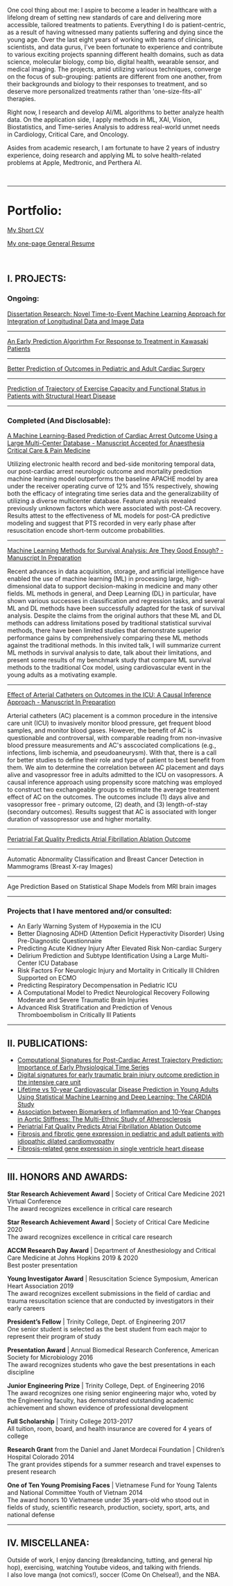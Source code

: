 One cool thing about me: I aspire to become a leader in healthcare with a lifelong dream of setting new standards of care and delivering more accessible, tailored treatments to patients. Everything I do is patient-centric, as a result of having witnessed many patients suffering and dying since the young age. Over the last eight years of working with teams of clinicians, scientists, and data gurus, I've been fortunate to experience and contribute to various exciting projects spanning different health domains, such as data science, molecular biology, comp bio, digital health, wearable sensor, and medical imaging. The projects, amid utilizing various techniques, converge on the focus of sub-grouping: patients are different from one another, from their backgrounds and biology to their responses to treatment, and so deserve more personalized treatments rather than 'one-size-fits-all' therapies.  

Right now, I research and develop AI/ML algorithms to better analyze health data. On the application side, I apply methods in ML, XAI, Vision, Biostatistics, and Time-series Analysis to address real-world unmet needs in Cardiology, Critical Care, and Oncology. 

Asides from academic research, I am fortunate to have 2 years of industry experience, doing research and applying ML to solve health-related problems at Apple, Medtronic, and Perthera AI.

<br/>

---

# Portfolio:

[My Short CV](/pdf/HughNguyen_CV_Data_ML_Apple.pdf)

[My one-page General Resume](/pdf/HughNguyen_One-Page_General_Resume_Sep_22.pdf)

<br/>

## I. PROJECTS:
### Ongoing:
[Dissertation Research: Novel Time-to-Event Machine Learning Approach for Integration of Longitudinal Data and Image Data](/projects/thesis.md)

---

[An Early Prediction Algorirthm For Response to Treatment in Kawasaki Patients](/projects/kawasaki.md)

---
[Better Prediction of Outcomes in Pediatric and Adult Cardiac Surgery](/projects/cardiac_surgery.md)

---
[Prediction of Trajectory of Exercise Capacity and Functional Status in Patients with Structural Heart Disease](/projects/cardiac_exercise.md)

---



### Completed (And Disclosable):
[A Machine Learning-Based Prediction of Cardiac Arrest Outcome Using a Large Multi-Center Database - Manuscript Accepted for Anaesthesia Critical Care & Pain Medicine](/pdf/TeamBlue_5minPresentation.pdf)

Utilizing electronic health record and bed-side monitoring temporal data, our post-cardiac arrest neurologic outcome and mortality prediction machine learning model outperforms the baseline APACHE model by area under the receiver operating curve of 12% and 15% respectively, showing both the efficacy of integrating time series data and the generalizability of utilizing a diverse multicenter database. Feature analysis revealed previously unknown factors which were associated with post-CA recovery. Results attest to the effectiveness of ML models for post-CA predictive modeling and suggest that PTS recorded in very early phase after resuscitation encode short-term outcome probabilities.

---
[Machine Learning Methods for Survival Analysis: Are They Good Enough? - Manuscript In Preparation](/pdf/SLAM_presentation_2.pdf)

Recent advances in data acquisition, storage, and artificial intelligence have enabled the use of machine learning (ML) in processing large, high-dimensional data to support decision-making in medicine and many other fields. ML methods in general, and Deep Learning (DL) in particular, have shown various successes in classification and regression tasks, and several ML and DL methods have been successfully adapted for the task of survival analysis. Despite the claims from the original authors that these ML and DL methods can address limitations posed by traditional statistical survival methods, there have been limited studies that demonstrate superior performance gains by comprehensively comparing these ML methods against the traditional methods. In this invited talk, I will summarize current ML methods in survival analysis to date, talk about their limitations, and present some results of my benchmark study that compare ML survival methods to the traditional Cox model, using cardiovascular event in the young adults as a motivating example.

---
[Effect of Arterial Catheters on Outcomes in the ICU: A Causal Inference Approach - Manuscript In Preparation](/pdf/SCCM_Final_Team_9.pdf) 

Arterial catheters (AC) placement is a common procedure in the intensive care unit (ICU) to invasively monitor blood pressure, get frequent blood samples, and monitor blood gases. However, the benefit of AC is questionable and controversal, with comparable reading from non-invasive blood pressure measurements and AC's asscociated complications (e.g., infections, limb ischemia, and pseudoaneurysm). With that, there is a call for better studies to define their role and type of patient to best benefit from them. We aim to determine the correlation between AC placement and days alive and vasopressor free in adults admitted to the ICU on vasopressors. A causal inference approach using propensity score matching was employed to construct two exchangeable groups to estimate the average treatement effect of AC on the outcomes. The outcomes include (1) days alive and vasopressor free - primary outcome, (2) death, and (3) length-of-stay (secondary outcomes). Results suggest that AC is associated with longer duration of vassopressor use and higher mortality.

---
[Periatrial Fat Quality Predicts Atrial Fibrillation Ablation Outcome](https://www.ncbi.nlm.nih.gov/pubmed/31177816)

---
Automatic Abnormality Classification and Breast Cancer Detection in Mammograms (Breast X-ray Images)

---
Age Prediction Based on Statistical Shape Models from MRI brain images

---

### Projects that I have mentored and/or consulted:

- An Early Warning System of Hypoxemia in the ICU 
- Better Diagnosing ADHD (Attention Deficit Hyperactivity Disorder) Using Pre-Diagnostic Questionnaire 
- Predicting Acute Kidney Injury After Elevated Risk Non-cardiac Surgery
- Delirium Prediction and Subtype Identification Using a Large Multi-Center ICU Database 
- Risk Factors For Neurologic Injury and Mortality in Critically Ill Children Supported on ECMO
- Predicting Respiratory Decompensation in Pediatric ICU
- A Computational Model to Predict Neurological Recovery Following Moderate and Severe Traumatic Brain Injuries
- Advanced Risk Stratification and Prediction of Venous Thromboembolism in Critically Ill Patients


---


## II. PUBLICATIONS:
- [Computational Signatures for Post-Cardiac Arrest Trajectory Prediction: Importance of Early Physiological Time Series](https://doi.org/10.1016/j.accpm.2021.101015) 
- [Digital signatures for early traumatic brain injury outcome prediction in the intensive care unit](https://www.nature.com/articles/s41598-021-99397-4) 
- [Lifetime vs 10-year Cardiovascular Disease Prediction in Young Adults Using Statistical Machine Learning and Deep Learning: The CARDIA Study](https://doi.org/10.1101/2022.09.22.22280254) 
- [Association between Biomarkers of Inflammation and 10-Year Changes in Aortic Stiffness: The Multi-Ethnic Study of Atherosclerosis](https://papers.ssrn.com/sol3/papers.cfm?abstract_id=4092893) 
- [Periatrial Fat Quality Predicts Atrial Fibrillation Ablation Outcome](https://www.ncbi.nlm.nih.gov/pubmed/31177816)
- [Fibrosis and fibrotic gene expression in pediatric and adult patients with idiopathic dilated cardiomyopathy](https://www.ncbi.nlm.nih.gov/pubmed/27890770)
- [Fibrosis-related gene expression in single ventricle heart disease](https://www.ncbi.nlm.nih.gov/pubmed/29050751)

---


## III. HONORS AND AWARDS:

**Star Research Achievement Award** | Society of Critical Care Medicine
2021 Virtual Conference <br/>
The award recognizes excellence in critical care research

**Star Research Achievement Award** | Society of Critical Care Medicine
2020 <br/>
The award recognizes excellence in critical care research

**ACCM Research Day Award** | Department of Anesthesiology and Critical Care Medicine at Johns Hopkins
2019 & 2020 <br/>
Best poster presentation

**Young Investigator Award** | Resuscitation Science Symposium, American Heart Association 
2019 <br/>
The award recognizes excellent submissions in the field of cardiac and trauma resuscitation science that are conducted by investigators in their early careers

**President’s Fellow** | Trinity College, Dept. of Engineering 
2017 <br/>
One senior student is selected as the best student from each major to represent their program of study 

**Presentation Award** | Annual Biomedical Research Conference, American Society for Microbiology
2016 <br/>
The award recognizes students who gave the best presentations in each discipline

**Junior Engineering Prize** | Trinity College, Dept. of Engineering 
2016 <br/>
The award recognizes one rising senior engineering major who, voted by the Engineering faculty, has demonstrated outstanding academic achievement and shown evidence of professional development

**Full Scholarship** | Trinity College 2013-2017 <br/>
All tuition, room, board, and health insurance are covered for 4 years of college

**Research Grant** from the Daniel and Janet Mordecai Foundation | Children’s Hospital Colorado 
2014 <br/>
The grant provides stipends for a summer research and travel expenses to present research

**One of Ten Young Promising Faces** | Vietnamese Fund for Young Talents and National Committee Youth of Vietnam 
2014 <br/>
The award honors 10 Vietnamese under 35 years-old who stood out in fields of study, scientific research, production, society, sport, arts, and national defense



---




## IV. MISCELLANEA:
Outside of work, I enjoy dancing (breakdancing, tutting, and general hip hop), exercising, watching Youtube videos, and talking with friends. <br/>
I also love manga (not comics!), soccer (Come On Chelsea!), and the NBA.

